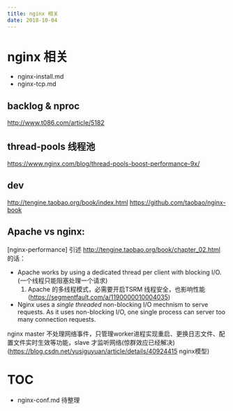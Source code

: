 ```yaml
---
title: nginx 相关
date: 2018-10-04
---
```

# nginx 相关
- nginx-install.md
- nginx-tcp.md

## backlog & nproc
http://www.t086.com/article/5182

## thread-pools 线程池
https://www.nginx.com/blog/thread-pools-boost-performance-9x/

## dev
http://tengine.taobao.org/book/index.html
https://github.com/taobao/nginx-book


## Apache vs nginx: 
[nginx-performance]
引述 http://tengine.taobao.org/book/chapter_02.html 的话：

- Apache works by using a dedicated thread per client with blocking I/O.(一个线程只能阻塞处理一个请求)
    1. Apache 的多线程模式，必需要开启TSRM 线程安全，也影响性能(https://segmentfault.com/a/1190000010004035)
- Nginx uses a *single threaded* non-blocking I/O mechnism to serve requests. As it uses non-blocking I/O, one single process can server too many connection requests.

nginx master 不处理网络事件，只管理worker进程实现重启、更换日志文件、配置文件实时生效等功能，slave 才监听网络(惊群效应已经解决)(https://blog.csdn.net/yusiguyuan/article/details/40924415 nginx模型)

# TOC
- nginx-conf.md 待整理